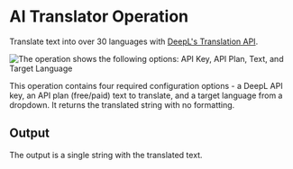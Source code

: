 # AI Translator Operation

Translate text into over 30 languages with [DeepL's Translation API](https://deepl.com).

![The operation shows the following options: API Key, API Plan, Text, and Target Language](https://raw.githubusercontent.com/directus-labs/extensions/main/packages/ai-translator-operation/docs/options.png)

This operation contains four required configuration options - a DeepL API key, an API plan (free/paid) text to translate, and a target language from a dropdown. It returns the translated string with no formatting.

## Output

The output is a single string with the translated text.
